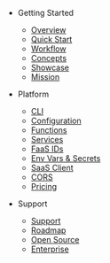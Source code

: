 - Getting Started
  - [Overview](readme.md)
  - [Quick Start](quick-start.md)
  - [Workflow](workflow.md)
  - [Concepts](concepts.md)
  - [Showcase](showcase.md)
  - [Mission](mission.md)

- Platform
  - [CLI](cli.md)
  - [Configuration](configuration.md)
  - [Functions](functions.md)
  - [Services](services.md)
  - [FaaS IDs](faas-ids.md)
  - [Env Vars & Secrets](env-vars-and-secrets.md)
  - [SaaS Client](saas-client.md)
  - [CORS](cors.md)
  - [Pricing](pricing.md)

- Support
  - [Support](support.md)
  - [Roadmap](roadmap.md)
  - [Open Source](open-source.md)
  - [Enterprise](enterprise.md)

